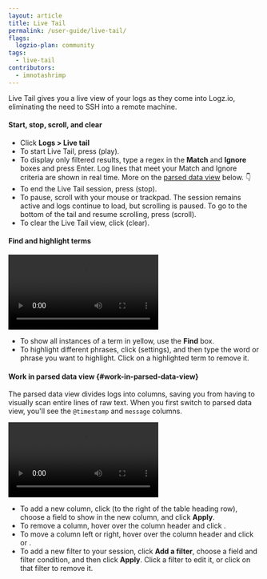 ```yaml
---
layout: article
title: Live Tail
permalink: /user-guide/live-tail/
flags:
  logzio-plan: community
tags:
  - live-tail
contributors:
  - imnotashrimp
---
```


Live Tail gives you a live view of your logs as they come into Logz.io, eliminating the need to SSH into a remote machine.

#### Start, stop, scroll, and clear

* Click **Logs > Live tail**
* To start Live Tail, press <i class="li li-play"></i> (play).
* To display only filtered results,
  type a regex in the **Match** and **Ignore** boxes and press Enter.
  Log lines that meet your Match and Ignore criteria are shown in real time.
  More on the [parsed data view](#work-in-parsed-data-view) below.&nbsp;👇
* To end the Live Tail session,
  press <i class="li li-stop"></i> (stop).
* To pause, scroll with your mouse or trackpad.
  The session remains active and logs continue to load, but scrolling is paused.
  To go to the bottom of the tail and resume scrolling,
  press <i class="li li-scroll"></i> (scroll).
* To clear the Live Tail view,
  click <i class="li li-clear"></i> (clear).

#### Find and highlight terms

  <video autoplay controls loop class="no-border">
    <source src="{{site.baseurl}}/videos/live-tail/live-tail--highlight-bar.mp4" type="video/mp4" />
  </video>

* To show all instances of a term in yellow,
  use the **Find** box.
* To highlight different phrases,
  click <i class="fas fa-ellipsis-h"></i> (settings),
  and then type the word or phrase you want to highlight.
  Click <i class="li li-x"></i> on a highlighted term to remove it.

#### Work in parsed data view {#work-in-parsed-data-view}

The parsed data view divides logs into columns, saving you from having to visually scan entire lines of raw text.
When you first switch to parsed data view, you'll see the `@timestamp` and `message` columns.

<video autoplay controls loop class="no-border">
  <source src="{{site.baseurl}}/videos/live-tail/live-tail--filters.mp4" type="video/mp4" />
</video>

* To add a new column,
  click <i class="li li-plus"></i> (to the right of the table heading row),
  choose a field to show in the new column, and click **Apply**.
* To remove a column,
  hover over the column header and click <i class="li li-x"></i>.
* To move a column left or right,
  hover over the column header and click <i class="li li-left-arrow"></i> or <i class="li li-right-arrow"></i>.
* To add a new filter to your session,
  click **Add a filter**,
  choose a field and filter condition,
  and then click **Apply**.
  Click a filter to edit it,
  or click <i class="li li-x"></i> on that filter to remove it.
